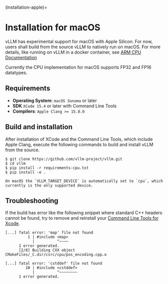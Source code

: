 (installation-apple)=

# Installation for macOS

vLLM has experimental support for macOS with Apple Silicon. For now, users shall build from the source vLLM to natively run on macOS. For more details, like running on vLLM in a docker container, see [ARM CPU Documentation](installation-arm)

Currently the CPU implementation for macOS supports FP32 and FP16 datatypes.

## Requirements

- **Operating System**: `macOS Sonoma` or later
- **SDK** `XCode 15.4` or later with Command Line Tools
- **Compilers**: `Apple Clang >= 15.0.0`

<!-- (arm-backend-quick-start-dockerfile)= -->

## Build and installation

After installation of XCode and the Command Line Tools, which include Apple Clang, execute the following commands to build and install vLLM from the source.

```
$ git clone https://github.com/vllm-project/vllm.git
$ cd vllm
$ pip install -r requirements-cpu.txt
$ pip install -e . 
```

```{note}
On macOS the `VLLM_TARGET_DEVICE` is automatically set to `cpu`, which currently is the only supported device.
```



## Troubleshooting

If the build has error like the following snippet where standard C++ headers cannot be found, try to remove and reinstall your 
[Command Line Tools for Xcode](https://developer.apple.com/download/all/).

```
[...] fatal error: 'map' file not found
          1 | #include <map>
            |          ^~~~~
      1 error generated.
      [2/8] Building CXX object CMakeFiles/_C.dir/csrc/cpu/pos_encoding.cpp.o

[...] fatal error: 'cstddef' file not found
         10 | #include <cstddef>
            |          ^~~~~~~~~
      1 error generated.
```

